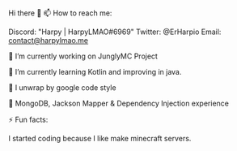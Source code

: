 Hi there 👋
📫 How to reach me:

Discord: "Harpy | HarpyLMAO#6969"
Twitter: @ErHarpio
Email: contact@harpylmao.me

🔭 I’m currently working on JunglyMC Project

🌱 I’m currently learning Kotlin and improving in java.

💫  I unwrap by google code style

🤙 MongoDB, Jackson Mapper & Dependency Injection experience

⚡ Fun facts:

I started coding because I like make minecraft servers.
